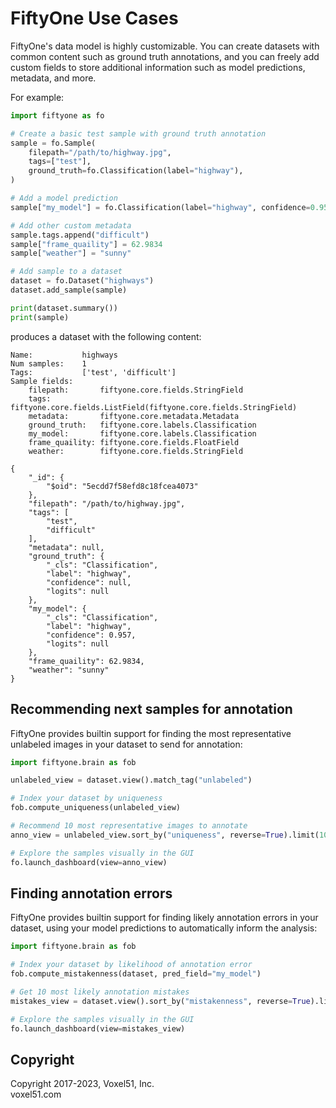 # FiftyOne Use Cases

FiftyOne's data model is highly customizable. You can create datasets with
common content such as ground truth annotations, and you can freely add custom
fields to store additional information such as model predictions, metadata, and
more.

For example:

```py
import fiftyone as fo

# Create a basic test sample with ground truth annotation
sample = fo.Sample(
    filepath="/path/to/highway.jpg",
    tags=["test"],
    ground_truth=fo.Classification(label="highway"),
)

# Add a model prediction
sample["my_model"] = fo.Classification(label="highway", confidence=0.957)

# Add other custom metadata
sample.tags.append("difficult")
sample["frame_quaility"] = 62.9834
sample["weather"] = "sunny"

# Add sample to a dataset
dataset = fo.Dataset("highways")
dataset.add_sample(sample)

print(dataset.summary())
print(sample)
```

produces a dataset with the following content:

```
Name:           highways
Num samples:    1
Tags:           ['test', 'difficult']
Sample fields:
    filepath:       fiftyone.core.fields.StringField
    tags:           fiftyone.core.fields.ListField(fiftyone.core.fields.StringField)
    metadata:       fiftyone.core.metadata.Metadata
    ground_truth:   fiftyone.core.labels.Classification
    my_model:       fiftyone.core.labels.Classification
    frame_quaility: fiftyone.core.fields.FloatField
    weather:        fiftyone.core.fields.StringField

{
    "_id": {
        "$oid": "5ecdd7f58efd8c18fcea4073"
    },
    "filepath": "/path/to/highway.jpg",
    "tags": [
        "test",
        "difficult"
    ],
    "metadata": null,
    "ground_truth": {
        "_cls": "Classification",
        "label": "highway",
        "confidence": null,
        "logits": null
    },
    "my_model": {
        "_cls": "Classification",
        "label": "highway",
        "confidence": 0.957,
        "logits": null
    },
    "frame_quaility": 62.9834,
    "weather": "sunny"
}
```

## Recommending next samples for annotation

FiftyOne provides builtin support for finding the most representative unlabeled
images in your dataset to send for annotation:

```py
import fiftyone.brain as fob

unlabeled_view = dataset.view().match_tag("unlabeled")

# Index your dataset by uniqueness
fob.compute_uniqueness(unlabeled_view)

# Recommend 10 most representative images to annotate
anno_view = unlabeled_view.sort_by("uniqueness", reverse=True).limit(10)

# Explore the samples visually in the GUI
fo.launch_dashboard(view=anno_view)
```

## Finding annotation errors

FiftyOne provides builtin support for finding likely annotation errors in your
dataset, using your model predictions to automatically inform the analysis:

```py
import fiftyone.brain as fob

# Index your dataset by likelihood of annotation error
fob.compute_mistakenness(dataset, pred_field="my_model")

# Get 10 most likely annotation mistakes
mistakes_view = dataset.view().sort_by("mistakenness", reverse=True).limit(10)

# Explore the samples visually in the GUI
fo.launch_dashboard(view=mistakes_view)
```

## Copyright

Copyright 2017-2023, Voxel51, Inc.<br> voxel51.com
